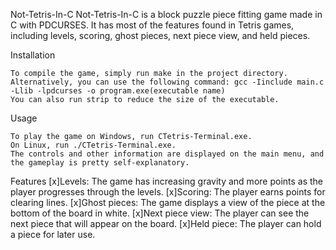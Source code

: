 Not-Tetris-In-C
Not-Tetris-In-C is a block puzzle piece fitting game made in C with PDCURSES. It has most of the features found in Tetris games, including levels, scoring, ghost pieces, next piece view, and held pieces.

Installation
```
To compile the game, simply run make in the project directory.
Alternatively, you can use the following command: gcc -Iinclude main.c -Llib -lpdcurses -o program.exe(executable name)
You can also run strip to reduce the size of the executable.
```

Usage
```
To play the game on Windows, run CTetris-Terminal.exe. 
On Linux, run ./CTetris-Terminal.exe. 
The controls and other information are displayed on the main menu, and the gameplay is pretty self-explanatory.
```

Features
[x]Levels: The game has increasing gravity and more points as the player progresses through the levels.
[x]Scoring: The player earns points for clearing lines.
[x]Ghost pieces: The game displays a view of the piece at the bottom of the board in white.
[x]Next piece view: The player can see the next piece that will appear on the board.
[x]Held piece: The player can hold a piece for later use.

